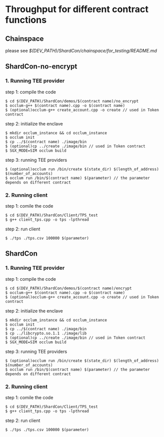 # Throughput for different contract functions
## Chainspace
please see *$(DEV_PATH)/ShardCon/chainspace/for_testing/README.md*

## ShardCon-no-encrypt
### 1. Running TEE provider
step 1: compile the code
```
$ cd $(DEV_PATH)/ShardCon/demos/$(contract name)/no_encrypt
$ occlum-g++ $(contract name).cpp -o $(contract name)
$ (optional)occlum-g++ create_account.cpp -o create // used in Token contract
```
step 2: initialize the enclave
```
$ mkdir occlum_instance && cd occlum_instance
$ occlum init
$ cp ../$(contract name) ./image/bin
$ (optional)cp ../create ./image/bin // used in Token contract
$ SGX_MODE=SIM occlum build
```
step 3: running TEE providers
```
$ (optional)occlum run /bin/create $(state_dir) $(length_of_address) $(number_of_accounts)
$ occlum run /bin/$(contract name) $(parameter) // the parameter depends on different contract
```
### 2. Running client
step 1: comile the code
```
$ cd $(DEV_PATH)/ShardCon/Client/TPS_test
$ g++ client_tps.cpp -o tps -lpthread
```
step 2: run client
```
$ ./tps ./tps.csv 100000 $(parameter)
```

## ShardCon
### 1. Running TEE provider
step 1: compile the code
```
$ cd $(DEV_PATH)/ShardCon/demos/$(contract name)/encrypt
$ occlum-g++ $(contract name).cpp -o $(contract name)
$ (optional)occlum-g++ create_account.cpp -o create // used in Token contract
```
step 2: initialize the enclave
```
$ mkdir occlum_instance && cd occlum_instance
$ occlum init
$ cp ../$(contract name) ./image/bin
$ cp ../libcrypto.so.1.1 ./image/lib
$ (optional)cp ../create ./image/bin // used in Token contract
$ SGX_MODE=SIM occlum build
```
step 3: running TEE providers
```
$ (optional)occlum run /bin/create $(state_dir) $(length_of_address) $(number_of_accounts)
$ occlum run /bin/$(contract name) $(parameter) // the parameter depends on different contract
```

### 2. Running client
step 1: comile the code
```
$ cd $(DEV_PATH)/ShardCon/Client/TPS_test
$ g++ client_tps.cpp -o tps -lpthread
```
step 2: run client
```
$ ./tps ./tps.csv 100000 $(parameter)
```